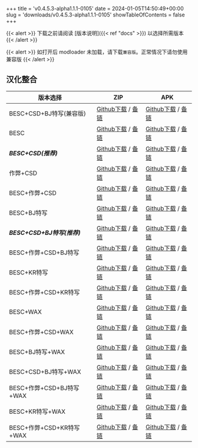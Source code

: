 
+++
title = 'v0.4.5.3-alpha1.1.1-0105'
date = 2024-01-05T14:50:49+00:00
slug = 'downloads/v0.4.5.3-alpha1.1.1-0105'
showTableOfContents = false
+++

{{< alert >}}
下载之前请阅读 [版本说明]({{< ref "docs" >}}) 以选择所需版本
{{< /alert >}}


{{< alert >}}
如打开后 modloader 未加载，请下载`兼容版`。正常情况下请勿使用兼容版
{{< /alert >}}

## 汉化整合

|         版本选择          |                                                                                                                                                                            ZIP                                                                                                                                                                             |                                                                                                                                                                            APK                                                                                                                                                                             |
|---------------------------|------------------------------------------------------------------------------------------------------------------------------------------------------------------------------------------------------------------------------------------------------------------------------------------------------------------------------------------------------------|------------------------------------------------------------------------------------------------------------------------------------------------------------------------------------------------------------------------------------------------------------------------------------------------------------------------------------------------------------|
|BESC+CSD+BJ特写(兼容版)    |[Github下载](https://github.com/DoL-Lyra/Lyra/releases/download/v0.4.5.3-alpha1.1.1-0105/DoL-0.4.5.3-Lyra-a1.1.1-polyfill-besc-cheat-csd-sideviewbj-0105.zip ) / [备链](https://ghfast.top/https://github.com/DoL-Lyra/Lyra/releases/download/v0.4.5.3-alpha1.1.1-0105/DoL-0.4.5.3-Lyra-a1.1.1-polyfill-besc-cheat-csd-sideviewbj-0105.zip )|[Github下载](https://github.com/DoL-Lyra/Lyra/releases/download/v0.4.5.3-alpha1.1.1-0105/DoL-0.4.5.3-Lyra-a1.1.1-polyfill-besc-cheat-csd-sideviewbj-0105.apk ) / [备链](https://ghfast.top/https://github.com/DoL-Lyra/Lyra/releases/download/v0.4.5.3-alpha1.1.1-0105/DoL-0.4.5.3-Lyra-a1.1.1-polyfill-besc-cheat-csd-sideviewbj-0105.apk )|
|BESC                       |[Github下载](https://github.com/DoL-Lyra/Lyra/releases/download/v0.4.5.3-alpha1.1.1-0105/DoL-0.4.5.3-Lyra-a1.1.1-besc-0105.zip ) / [备链](https://ghfast.top/https://github.com/DoL-Lyra/Lyra/releases/download/v0.4.5.3-alpha1.1.1-0105/DoL-0.4.5.3-Lyra-a1.1.1-besc-0105.zip )                                                            |[Github下载](https://github.com/DoL-Lyra/Lyra/releases/download/v0.4.5.3-alpha1.1.1-0105/DoL-0.4.5.3-Lyra-a1.1.1-besc-0105.apk ) / [备链](https://ghfast.top/https://github.com/DoL-Lyra/Lyra/releases/download/v0.4.5.3-alpha1.1.1-0105/DoL-0.4.5.3-Lyra-a1.1.1-besc-0105.apk )                                                            |
|***BESC+CSD(推荐)***       |[Github下载](https://github.com/DoL-Lyra/Lyra/releases/download/v0.4.5.3-alpha1.1.1-0105/DoL-0.4.5.3-Lyra-a1.1.1-besc-csd-0105.zip ) / [备链](https://ghfast.top/https://github.com/DoL-Lyra/Lyra/releases/download/v0.4.5.3-alpha1.1.1-0105/DoL-0.4.5.3-Lyra-a1.1.1-besc-csd-0105.zip )                                                    |[Github下载](https://github.com/DoL-Lyra/Lyra/releases/download/v0.4.5.3-alpha1.1.1-0105/DoL-0.4.5.3-Lyra-a1.1.1-besc-csd-0105.apk ) / [备链](https://ghfast.top/https://github.com/DoL-Lyra/Lyra/releases/download/v0.4.5.3-alpha1.1.1-0105/DoL-0.4.5.3-Lyra-a1.1.1-besc-csd-0105.apk )                                                    |
|作弊+CSD                   |[Github下载](https://github.com/DoL-Lyra/Lyra/releases/download/v0.4.5.3-alpha1.1.1-0105/DoL-0.4.5.3-Lyra-a1.1.1-cheat-csd-0105.zip ) / [备链](https://ghfast.top/https://github.com/DoL-Lyra/Lyra/releases/download/v0.4.5.3-alpha1.1.1-0105/DoL-0.4.5.3-Lyra-a1.1.1-cheat-csd-0105.zip )                                                  |[Github下载](https://github.com/DoL-Lyra/Lyra/releases/download/v0.4.5.3-alpha1.1.1-0105/DoL-0.4.5.3-Lyra-a1.1.1-cheat-csd-0105.apk ) / [备链](https://ghfast.top/https://github.com/DoL-Lyra/Lyra/releases/download/v0.4.5.3-alpha1.1.1-0105/DoL-0.4.5.3-Lyra-a1.1.1-cheat-csd-0105.apk )                                                  |
|BESC+作弊+CSD              |[Github下载](https://github.com/DoL-Lyra/Lyra/releases/download/v0.4.5.3-alpha1.1.1-0105/DoL-0.4.5.3-Lyra-a1.1.1-besc-cheat-csd-0105.zip ) / [备链](https://ghfast.top/https://github.com/DoL-Lyra/Lyra/releases/download/v0.4.5.3-alpha1.1.1-0105/DoL-0.4.5.3-Lyra-a1.1.1-besc-cheat-csd-0105.zip )                                        |[Github下载](https://github.com/DoL-Lyra/Lyra/releases/download/v0.4.5.3-alpha1.1.1-0105/DoL-0.4.5.3-Lyra-a1.1.1-besc-cheat-csd-0105.apk ) / [备链](https://ghfast.top/https://github.com/DoL-Lyra/Lyra/releases/download/v0.4.5.3-alpha1.1.1-0105/DoL-0.4.5.3-Lyra-a1.1.1-besc-cheat-csd-0105.apk )                                        |
|BESC+BJ特写                |[Github下载](https://github.com/DoL-Lyra/Lyra/releases/download/v0.4.5.3-alpha1.1.1-0105/DoL-0.4.5.3-Lyra-a1.1.1-besc-sideviewbj-0105.zip ) / [备链](https://ghfast.top/https://github.com/DoL-Lyra/Lyra/releases/download/v0.4.5.3-alpha1.1.1-0105/DoL-0.4.5.3-Lyra-a1.1.1-besc-sideviewbj-0105.zip )                                      |[Github下载](https://github.com/DoL-Lyra/Lyra/releases/download/v0.4.5.3-alpha1.1.1-0105/DoL-0.4.5.3-Lyra-a1.1.1-besc-sideviewbj-0105.apk ) / [备链](https://ghfast.top/https://github.com/DoL-Lyra/Lyra/releases/download/v0.4.5.3-alpha1.1.1-0105/DoL-0.4.5.3-Lyra-a1.1.1-besc-sideviewbj-0105.apk )                                      |
|***BESC+CSD+BJ特写(推荐)***|[Github下载](https://github.com/DoL-Lyra/Lyra/releases/download/v0.4.5.3-alpha1.1.1-0105/DoL-0.4.5.3-Lyra-a1.1.1-besc-csd-sideviewbj-0105.zip ) / [备链](https://ghfast.top/https://github.com/DoL-Lyra/Lyra/releases/download/v0.4.5.3-alpha1.1.1-0105/DoL-0.4.5.3-Lyra-a1.1.1-besc-csd-sideviewbj-0105.zip )                              |[Github下载](https://github.com/DoL-Lyra/Lyra/releases/download/v0.4.5.3-alpha1.1.1-0105/DoL-0.4.5.3-Lyra-a1.1.1-besc-csd-sideviewbj-0105.apk ) / [备链](https://ghfast.top/https://github.com/DoL-Lyra/Lyra/releases/download/v0.4.5.3-alpha1.1.1-0105/DoL-0.4.5.3-Lyra-a1.1.1-besc-csd-sideviewbj-0105.apk )                              |
|BESC+作弊+CSD+BJ特写       |[Github下载](https://github.com/DoL-Lyra/Lyra/releases/download/v0.4.5.3-alpha1.1.1-0105/DoL-0.4.5.3-Lyra-a1.1.1-besc-cheat-csd-sideviewbj-0105.zip ) / [备链](https://ghfast.top/https://github.com/DoL-Lyra/Lyra/releases/download/v0.4.5.3-alpha1.1.1-0105/DoL-0.4.5.3-Lyra-a1.1.1-besc-cheat-csd-sideviewbj-0105.zip )                  |[Github下载](https://github.com/DoL-Lyra/Lyra/releases/download/v0.4.5.3-alpha1.1.1-0105/DoL-0.4.5.3-Lyra-a1.1.1-besc-cheat-csd-sideviewbj-0105.apk ) / [备链](https://ghfast.top/https://github.com/DoL-Lyra/Lyra/releases/download/v0.4.5.3-alpha1.1.1-0105/DoL-0.4.5.3-Lyra-a1.1.1-besc-cheat-csd-sideviewbj-0105.apk )                  |
|BESC+KR特写                |[Github下载](https://github.com/DoL-Lyra/Lyra/releases/download/v0.4.5.3-alpha1.1.1-0105/DoL-0.4.5.3-Lyra-a1.1.1-besc-sideviewkr-0105.zip ) / [备链](https://ghfast.top/https://github.com/DoL-Lyra/Lyra/releases/download/v0.4.5.3-alpha1.1.1-0105/DoL-0.4.5.3-Lyra-a1.1.1-besc-sideviewkr-0105.zip )                                      |[Github下载](https://github.com/DoL-Lyra/Lyra/releases/download/v0.4.5.3-alpha1.1.1-0105/DoL-0.4.5.3-Lyra-a1.1.1-besc-sideviewkr-0105.apk ) / [备链](https://ghfast.top/https://github.com/DoL-Lyra/Lyra/releases/download/v0.4.5.3-alpha1.1.1-0105/DoL-0.4.5.3-Lyra-a1.1.1-besc-sideviewkr-0105.apk )                                      |
|BESC+作弊+CSD+KR特写       |[Github下载](https://github.com/DoL-Lyra/Lyra/releases/download/v0.4.5.3-alpha1.1.1-0105/DoL-0.4.5.3-Lyra-a1.1.1-besc-cheat-csd-sideviewkr-0105.zip ) / [备链](https://ghfast.top/https://github.com/DoL-Lyra/Lyra/releases/download/v0.4.5.3-alpha1.1.1-0105/DoL-0.4.5.3-Lyra-a1.1.1-besc-cheat-csd-sideviewkr-0105.zip )                  |[Github下载](https://github.com/DoL-Lyra/Lyra/releases/download/v0.4.5.3-alpha1.1.1-0105/DoL-0.4.5.3-Lyra-a1.1.1-besc-cheat-csd-sideviewkr-0105.apk ) / [备链](https://ghfast.top/https://github.com/DoL-Lyra/Lyra/releases/download/v0.4.5.3-alpha1.1.1-0105/DoL-0.4.5.3-Lyra-a1.1.1-besc-cheat-csd-sideviewkr-0105.apk )                  |
|BESC+WAX                   |[Github下载](https://github.com/DoL-Lyra/Lyra/releases/download/v0.4.5.3-alpha1.1.1-0105/DoL-0.4.5.3-Lyra-a1.1.1-besc-wax-0105.zip ) / [备链](https://ghfast.top/https://github.com/DoL-Lyra/Lyra/releases/download/v0.4.5.3-alpha1.1.1-0105/DoL-0.4.5.3-Lyra-a1.1.1-besc-wax-0105.zip )                                                    |[Github下载](https://github.com/DoL-Lyra/Lyra/releases/download/v0.4.5.3-alpha1.1.1-0105/DoL-0.4.5.3-Lyra-a1.1.1-besc-wax-0105.apk ) / [备链](https://ghfast.top/https://github.com/DoL-Lyra/Lyra/releases/download/v0.4.5.3-alpha1.1.1-0105/DoL-0.4.5.3-Lyra-a1.1.1-besc-wax-0105.apk )                                                    |
|BESC+作弊+CSD+WAX          |[Github下载](https://github.com/DoL-Lyra/Lyra/releases/download/v0.4.5.3-alpha1.1.1-0105/DoL-0.4.5.3-Lyra-a1.1.1-besc-wax-cheat-csd-0105.zip ) / [备链](https://ghfast.top/https://github.com/DoL-Lyra/Lyra/releases/download/v0.4.5.3-alpha1.1.1-0105/DoL-0.4.5.3-Lyra-a1.1.1-besc-wax-cheat-csd-0105.zip )                                |[Github下载](https://github.com/DoL-Lyra/Lyra/releases/download/v0.4.5.3-alpha1.1.1-0105/DoL-0.4.5.3-Lyra-a1.1.1-besc-wax-cheat-csd-0105.apk ) / [备链](https://ghfast.top/https://github.com/DoL-Lyra/Lyra/releases/download/v0.4.5.3-alpha1.1.1-0105/DoL-0.4.5.3-Lyra-a1.1.1-besc-wax-cheat-csd-0105.apk )                                |
|BESC+BJ特写+WAX            |[Github下载](https://github.com/DoL-Lyra/Lyra/releases/download/v0.4.5.3-alpha1.1.1-0105/DoL-0.4.5.3-Lyra-a1.1.1-besc-wax-sideviewbj-0105.zip ) / [备链](https://ghfast.top/https://github.com/DoL-Lyra/Lyra/releases/download/v0.4.5.3-alpha1.1.1-0105/DoL-0.4.5.3-Lyra-a1.1.1-besc-wax-sideviewbj-0105.zip )                              |[Github下载](https://github.com/DoL-Lyra/Lyra/releases/download/v0.4.5.3-alpha1.1.1-0105/DoL-0.4.5.3-Lyra-a1.1.1-besc-wax-sideviewbj-0105.apk ) / [备链](https://ghfast.top/https://github.com/DoL-Lyra/Lyra/releases/download/v0.4.5.3-alpha1.1.1-0105/DoL-0.4.5.3-Lyra-a1.1.1-besc-wax-sideviewbj-0105.apk )                              |
|BESC+CSD+BJ特写+WAX        |[Github下载](https://github.com/DoL-Lyra/Lyra/releases/download/v0.4.5.3-alpha1.1.1-0105/DoL-0.4.5.3-Lyra-a1.1.1-besc-wax-csd-sideviewbj-0105.zip ) / [备链](https://ghfast.top/https://github.com/DoL-Lyra/Lyra/releases/download/v0.4.5.3-alpha1.1.1-0105/DoL-0.4.5.3-Lyra-a1.1.1-besc-wax-csd-sideviewbj-0105.zip )                      |[Github下载](https://github.com/DoL-Lyra/Lyra/releases/download/v0.4.5.3-alpha1.1.1-0105/DoL-0.4.5.3-Lyra-a1.1.1-besc-wax-csd-sideviewbj-0105.apk ) / [备链](https://ghfast.top/https://github.com/DoL-Lyra/Lyra/releases/download/v0.4.5.3-alpha1.1.1-0105/DoL-0.4.5.3-Lyra-a1.1.1-besc-wax-csd-sideviewbj-0105.apk )                      |
|BESC+作弊+CSD+BJ特写+WAX   |[Github下载](https://github.com/DoL-Lyra/Lyra/releases/download/v0.4.5.3-alpha1.1.1-0105/DoL-0.4.5.3-Lyra-a1.1.1-besc-wax-cheat-csd-sideviewbj-0105.zip ) / [备链](https://ghfast.top/https://github.com/DoL-Lyra/Lyra/releases/download/v0.4.5.3-alpha1.1.1-0105/DoL-0.4.5.3-Lyra-a1.1.1-besc-wax-cheat-csd-sideviewbj-0105.zip )          |[Github下载](https://github.com/DoL-Lyra/Lyra/releases/download/v0.4.5.3-alpha1.1.1-0105/DoL-0.4.5.3-Lyra-a1.1.1-besc-wax-cheat-csd-sideviewbj-0105.apk ) / [备链](https://ghfast.top/https://github.com/DoL-Lyra/Lyra/releases/download/v0.4.5.3-alpha1.1.1-0105/DoL-0.4.5.3-Lyra-a1.1.1-besc-wax-cheat-csd-sideviewbj-0105.apk )          |
|BESC+KR特写+WAX            |[Github下载](https://github.com/DoL-Lyra/Lyra/releases/download/v0.4.5.3-alpha1.1.1-0105/DoL-0.4.5.3-Lyra-a1.1.1-besc-wax-sideviewkr-0105.zip ) / [备链](https://ghfast.top/https://github.com/DoL-Lyra/Lyra/releases/download/v0.4.5.3-alpha1.1.1-0105/DoL-0.4.5.3-Lyra-a1.1.1-besc-wax-sideviewkr-0105.zip )                              |[Github下载](https://github.com/DoL-Lyra/Lyra/releases/download/v0.4.5.3-alpha1.1.1-0105/DoL-0.4.5.3-Lyra-a1.1.1-besc-wax-sideviewkr-0105.apk ) / [备链](https://ghfast.top/https://github.com/DoL-Lyra/Lyra/releases/download/v0.4.5.3-alpha1.1.1-0105/DoL-0.4.5.3-Lyra-a1.1.1-besc-wax-sideviewkr-0105.apk )                              |
|BESC+作弊+CSD+KR特写+WAX   |[Github下载](https://github.com/DoL-Lyra/Lyra/releases/download/v0.4.5.3-alpha1.1.1-0105/DoL-0.4.5.3-Lyra-a1.1.1-besc-wax-cheat-csd-sideviewkr-0105.zip ) / [备链](https://ghfast.top/https://github.com/DoL-Lyra/Lyra/releases/download/v0.4.5.3-alpha1.1.1-0105/DoL-0.4.5.3-Lyra-a1.1.1-besc-wax-cheat-csd-sideviewkr-0105.zip )          |[Github下载](https://github.com/DoL-Lyra/Lyra/releases/download/v0.4.5.3-alpha1.1.1-0105/DoL-0.4.5.3-Lyra-a1.1.1-besc-wax-cheat-csd-sideviewkr-0105.apk ) / [备链](https://ghfast.top/https://github.com/DoL-Lyra/Lyra/releases/download/v0.4.5.3-alpha1.1.1-0105/DoL-0.4.5.3-Lyra-a1.1.1-besc-wax-cheat-csd-sideviewkr-0105.apk )          |
